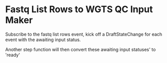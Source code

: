 # Fastq List Rows to WGTS QC Input Maker

Subscribe to the fastq list rows event, kick off a DraftStateChange for each event with 
the awaiting input status.  

Another step function will then convert these awaiting input statuses' to 'ready'